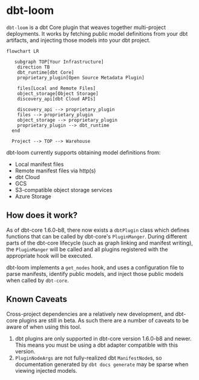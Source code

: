 # dbt-loom

`dbt-loom` is a dbt Core plugin that weaves together multi-project deployments. It works by fetching public model definitions from your dbt artifacts, and injecting those models into your dbt project.

```mermaid
flowchart LR

   subgraph TOP[Your Infrastructure]
    direction TB
    dbt_runtime[dbt Core]
    proprietary_plugin[Open Source Metadata Plugin]

    files[Local and Remote Files]
    object_storage[Object Storage]
    discovery_api[dbt Cloud APIs]

    discovery_api --> proprietary_plugin
    files --> proprietary_plugin
    object_storage --> proprietary_plugin
    proprietary_plugin --> dbt_runtime
  end

  Project --> TOP --> Warehouse
```

dbt-loom currently supports obtaining model definitions from:

- Local manifest files
- Remote manifest files via http(s)
- dbt Cloud
- GCS
- S3-compatible object storage services
- Azure Storage

## How does it work?

As of dbt-core 1.6.0-b8, there now exists a `dbtPlugin` class which defines functions that can
be called by dbt-core's `PluginManger`. During different parts of the dbt-core lifecycle (such as graph linking and
manifest writing), the `PluginManger` will be called and all plugins registered with the appropriate hook will be executed.

dbt-loom implements a `get_nodes` hook, and uses a configuration file to parse manifests, identify public models, and
inject those public models when called by `dbt-core`.

## Known Caveats

Cross-project dependencies are a relatively new development, and dbt-core plugins
are still in beta. As such there are a number of caveats to be aware of when using
this tool.

1. dbt plugins are only supported in dbt-core version 1.6.0-b8 and newer. This means you must be using a dbt adapter
   compatible with this version.
2. `PluginNodeArgs` are not fully-realized dbt `ManifestNode`s, so documentation generated by `dbt docs generate` may
   be sparse when viewing injected models.
